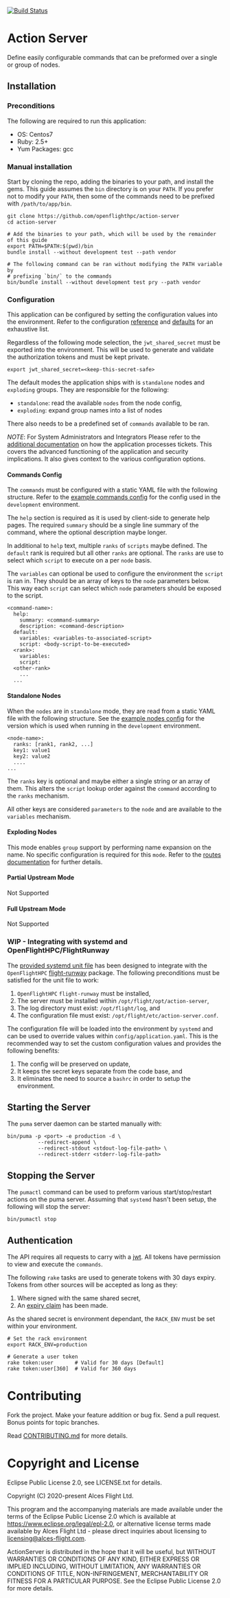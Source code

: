 [![Build Status](https://travis-ci.org/openflighthpc/action-server.svg?branch=master)](https://travis-ci.org/openflighthpc/action-server)

# Action Server

Define easily configurable commands that can be preformed over a single or group of nodes.

## Installation

### Preconditions

The following are required to run this application:

* OS:           Centos7
* Ruby:         2.5+
* Yum Packages: gcc

### Manual installation

Start by cloning the repo, adding the binaries to your path, and install the gems. This guide assumes the `bin` directory is on your `PATH`. If you prefer not to modify your `PATH`, then some of the commands need to be prefixed with `/path/to/app/bin`.

```
git clone https://github.com/openflighthpc/action-server
cd action-server

# Add the binaries to your path, which will be used by the remainder of this guide
export PATH=$PATH:$(pwd)/bin
bundle install --without development test --path vendor

# The following command can be ran without modifying the PATH variable by
# prefixing `bin/` to the commands
bin/bundle install --without development test pry --path vendor
```

### Configuration

This application can be configured by setting the configuration values into the environment. Refer to the configuration [reference](config/application.yaml.reference) and [defaults](config/application.yaml) for an exhaustive list.

Regardless of the following mode selection, the `jwt_shared_secret` must be exported into the environment. This will be used to generate and validate the authorization tokens and must be kept private.

```
export jwt_shared_secret=<keep-this-secret-safe>
```

The default modes the application ships with is `standalone` nodes and `exploding` groups. They are responsible for the following:
* `standalone`: read the available `nodes` from the node config,
* `exploding`: expand group names into a list of nodes

There also needs to be a predefined set of `commands` available to be ran.

*NOTE*: For System Administrators and Integrators
Please refer to the [additional documentation](docs/ticket-lifecycle.md) on how the application processes tickets. This covers the advanced functioning of the application and security implications. It also gives context to the various configuration options.

#### Commands Config

The `commands` must be configured with a static YAML file with the following structure. Refer to the [example commands config](config/commands.example.yaml) for the config used in the `development` environment.

The `help` section is required as it is used by client-side to generate help pages. The required `summary` should be a single line summary of the command, where the optional description maybe longer.

In additional to `help` text, multiple `ranks` of `scripts` maybe defined. The `default` rank is required but all other `ranks` are optional. The `ranks` are  use to select which `script` to execute on a per `node` basis.

The `variables` can optional be used to configure the environment the `script` is ran in. They should be an array of keys to the `node` parameters below. This way each `script` can select which `node` parameters should be exposed to the script.

```
<command-name>:
  help:
    summary: <command-summary>
    description: <command-description>
  default:
    variables: <variables-to-associated-script>
    script: <body-script-to-be-executed>
  <rank>:
    variables:
    script:
  <other-rank>
    ...
  ...
```

#### Standalone Nodes

When the `nodes` are in `standalone` mode, they are read from a static YAML file with the following structure. See the [example nodes config](config/nodes.example.yaml) for the version which is used when running in the `development` environment.

```
<node-name>:
  ranks: [rank1, rank2, ...]
  key1: value1
  key2: value2
  ....
...
```

The `ranks` key is optional and maybe either a single string or an array of them. This alters the `script` lookup order against the `command` according to the `ranks` mechanism.

All other keys are considered `parameters` to the `node` and are available to the `variables` mechanism.

#### Exploding Nodes

This mode enables `group` support by performing name expansion on the name. No specific configuration is required for this `mode`. Refer to the [routes documentation](docs/routes.md) for further details.

#### Partial Upstream Mode

Not Supported

#### Full Upstream Mode

Not Supported

### WIP - Integrating with systemd and OpenFlightHPC/FlightRunway

The [provided systemd unit file](support/action-server.service) has been designed to integrate with the `OpenFlightHPC` [flight-runway](https://github.com/openflighthpc/flight-runway) package. The following preconditions must be satisfied for the unit file to work:
1. `OpenFlightHPC` `flight-runway` must be installed,
2. The server must be installed within `/opt/flight/opt/action-server`,
3. The log directory must exist: `/opt/flight/log`, and
4. The configuration file must exist: `/opt/flight/etc/action-server.conf`.

The configuration file will be loaded into the environment by `systemd` and can be used to override values within `config/application.yaml`. This is the recommended way to set the custom configuration values and provides the following benefits:
1. The config will be preserved on update,
2. It keeps the secret keys separate from the code base, and
3. It eliminates the need to source a `bashrc` in order to setup the environment.

## Starting the Server

The `puma` server daemon can be started manually with:

```
bin/puma -p <port> -e production -d \
          --redirect-append \
          --redirect-stdout <stdout-log-file-path> \
          --redirect-stderr <stderr-log-file-path>
```

## Stopping the Server

The `pumactl` command can be used to preform various start/stop/restart actions on the puma server. Assuming that `systemd` hasn't been setup, the following will stop the server:

```
bin/pumactl stop
```

## Authentication

The API requires all requests to carry with a [jwt](https://jwt.io). All tokens have permission to view and execute the `commands`.

The following `rake` tasks are used to generate tokens with 30 days expiry. Tokens from other sources will be accepted as long as they:
1. Where signed with the same shared secret,
2. An [expiry claim](https://tools.ietf.org/html/rfc7519#section-4.1.4) has been made.

As the shared secret is environment dependant, the `RACK_ENV` must be set within your environment.

```
# Set the rack environment
export RACK_ENV=production

# Generate a user token
rake token:user       # Valid for 30 days [Default]
rake token:user[360]  # Valid for 360 days
```

# Contributing

Fork the project. Make your feature addition or bug fix. Send a pull
request. Bonus points for topic branches.

Read [CONTRIBUTING.md](CONTRIBUTING.md) for more details.

# Copyright and License

Eclipse Public License 2.0, see LICENSE.txt for details.

Copyright (C) 2020-present Alces Flight Ltd.

This program and the accompanying materials are made available under the terms of the Eclipse Public License 2.0 which is available at https://www.eclipse.org/legal/epl-2.0, or alternative license terms made available by Alces Flight Ltd - please direct inquiries about licensing to licensing@alces-flight.com.

ActionServer is distributed in the hope that it will be useful, but WITHOUT WARRANTIES OR CONDITIONS OF ANY KIND, EITHER EXPRESS OR IMPLIED INCLUDING, WITHOUT LIMITATION, ANY WARRANTIES OR CONDITIONS OF TITLE, NON-INFRINGEMENT, MERCHANTABILITY OR FITNESS FOR A PARTICULAR PURPOSE. See the Eclipse Public License 2.0 for more details.
